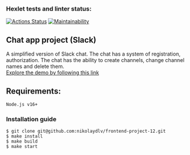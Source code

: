 ### Hexlet tests and linter status:
[![Actions Status](https://github.com/nikolaydlv/frontend-project-12/actions/workflows/hexlet-check.yml/badge.svg)](https://github.com/nikolaydlv/frontend-project-12/actions) [![Maintainability](https://api.codeclimate.com/v1/badges/3150ebe8cd55c94b89cf/maintainability)](https://codeclimate.com/github/nikolaydlv/frontend-project-12/maintainability)

## Chat app project (Slack)
A simplified version of Slack chat. The chat has a system of registration, authorization. The chat has the ability to create channels, change channel names and delete them.
<br/>
[Explore the demo by following this link](https://frontend-project-12-bm72.onrender.com)

## Requirements:

```
Node.js v16+
```

### Installation guide

````
$ git clone git@github.com:nikolaydlv/frontend-project-12.git
$ make install
$ make build
$ make start
````